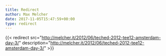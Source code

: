 ```yaml
---
title: Redirect
author: Max Melcher
date: 2017-11-05T15:47:59+00:00
type: redirect
---
```

{{< redirect src="http://melcher.it/2012/06/teched-2012-tee12-amsterdam-day-3/" description="http://melcher.it/2012/06/teched-2012-tee12-amsterdam-day-3/" >}}
